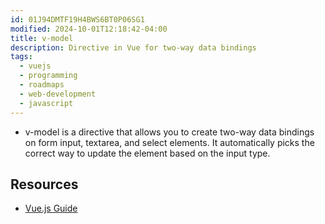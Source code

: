 ```yaml
---
id: 01J94DMTF19H4BWS6BT0P06SG1
modified: 2024-10-01T12:18:42-04:00
title: v-model
description: Directive in Vue for two-way data bindings
tags:
  - vuejs
  - programming
  - roadmaps
  - web-development
  - javascript
---
```

- v-model is a directive that allows you to create two-way data bindings on form input, textarea, and select elements. It automatically picks the correct way to update the element based on the input type.

## Resources
- [Vue.js Guide](https://vuejs.org/guide/components/v-model.html#component-v-model)